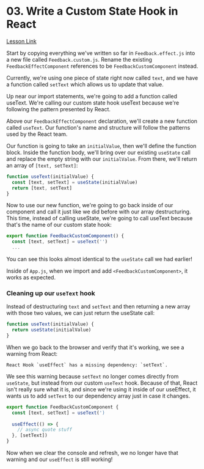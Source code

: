 # 03. Write a Custom State Hook in React
[Lesson Link](https://egghead.io/lessons/react-write-a-custom-state-hook-in-react)

Start by copying everything we've written so far in `Feedback.effect.js` into a new file called `Feedback.custom.js`. Rename the existing `FeedbackEffectComponent` references to be `FeedbackCustomComponent` instead.

Currently, we're using one piece of state right now called `text`, and we have a function called `setText` which allows us to update that value.

Up near our import statements, we're going to add a function called useText. We're calling our custom state hook useText because we're following the pattern presented by React.

Above our `FeedbackEffectComponent` declaration, we'll create a new function called `useText`. Our function's name and structure will follow the patterns used by the React team.

Our function is going to take an `initialValue`, then we'll define the function block. Inside the function body, we'll bring over our existing `useState` call and replace the empty string with our `initialValue`. From there, we'll return an array of `[text, setText]`:

```js
function useText(initialValue) {
  const [text, setText] = useState(initialValue)
  return [text, setText]
}
```

Now to use our new function, we're going to go back inside of our component and call it just like we did before with our array destructuring. This time, instead of calling useState, we're going to call useText because that's the name of our custom state hook:

```js
export function FeedbackCustomComponent() {
  const [text, setText] = useText('')
  ...
```

You can see this looks almost identical to the `useState` call we had earlier!

Inside of `App.js`, when we import and add `<FeedbackCustomComponent>`, it works as expected.

### Cleaning up our `useText` hook
Instead of destructuring `text` and `setText` and then returning a new array with those two values, we can just return the useState call:

```js
function useText(initialValue) {
  return useState(initialValue)
}
```

When we go back to the browser and verify that it's working, we see a warning from React:
```
React Hook `useEffect` has a missing dependency: `setText`.
```

We see this warning because `setText` no longer comes directly from `useState`, but instead from our custom `useText` hook. Because of that, React isn't really sure what it is, and since we're using it inside of our useEffect, it wants us to add `setText` to our dependency array just in case it changes.

```js
export function FeedbackCustomComponent {
  const [text, setText] = useText(')
  
  useEffect(() => {
    // async quote stuff
  }, [setText])
}
```

Now when we clear the console and refresh, we no longer have that warning and our `useEffect` is still working!